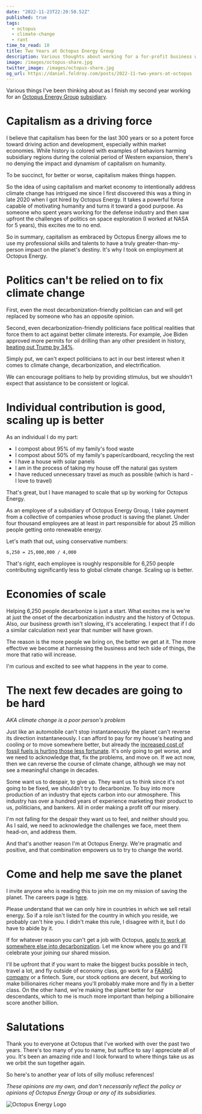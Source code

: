 ```yaml
---
date: "2022-11-23T22:20:50.52Z"
published: true
tags:
  - octopus
  - climate-change
  - rant
time_to_read: 10
title: Two Years at Octopus Energy Group
description: Various thoughts about working for a for-profit business with a mission of saving the planet.
image: /images/octopus-share.jpg
twitter_image: /images/octopus-share.jpg
og_url: https://daniel.feldroy.com/posts/2022-11-two-years-at-octopus
---
```


Various things I've been thinking about as I finish my second year working for an [Octopus Energy Group](https://octopusenergy.group/) [subsidiary](https://octopusenergy.group/kraken-technologies).

# Capitalism as a driving force

I believe that capitalism has been for the last 300 years or so a potent force toward driving action and development, especially within market economies. While history is colored with examples of behaviors harming subsidiary regions during the colonial period of Western expansion, there's no denying the impact and dynamism of capitalism on humanity.

To be succinct, for better or worse, capitalism makes things happen.

So the idea of using capitalism and market economy to intentionally address climate change has intrigued me since I first discovered this was a thing in late 2020 when I got hired by Octopus Energy. It takes a powerful force capable of motivating humanity and turns it toward a good purpose. As someone who spent years working for the defense industry and then saw upfront the challenges of politics on space exploration (I worked at NASA for 5 years), this excites me to no end.

So in summary, capitalism as embraced by Octopus Energy allows me to use my professional skills and talents to have a truly greater-than-my-person impact on the planet's destiny. It's why I took on employment at Octopus Energy.

# Politics can't be relied on to fix climate change

First, even the most decarbonization-friendly politician can and will get replaced by someone who has an opposite opinion.

Second, even decarbonization-friendly politicians face political realities that force them to act against better climate interests. For example, Joe Biden approved more permits for oil drilling than any other president in history, [beating out Trump by 34%](https://biologicaldiversity.org/w/news/press-releases/new-data-biden-slays-trumps-first-year-drilling-permitting-by-34-2022-01-21/).

Simply put, we can't expect politicians to act in our best interest when it comes to climate change, decarbonization, and electrification.

We can encourage politians to help by providing stimulus, but we shouldn't expect that assistance to be consistent or logical.

# Individual contribution is good, scaling up is better

As an individual I do my part:

- I compost about 95% of my family's food waste
- I compost about 50% of my family's paper/cardboard, recycling the rest
- I have a house with solar panels
- I am in the process of taking my house off the natural gas system
- I have reduced unnecessary travel as much as possible (which is hard - I love to travel)

That's great, but I have managed to scale that up by working for Octopus Energy.

As an employee of a subsidiary of Octopus Energy Group, I take payment from a collective of companies whose product is saving the planet. Under four thousand employees are at least in part responsible for about 25 million people getting onto renewable energy.

Let's math that out, using conservative numbers:

```
6,250 = 25,000,000 / 4,000
```

That's right, each employee is roughly responsible for 6,250 people contributing significantly less to global climate change. Scaling up is better.

# Economies of scale

Helping 6,250 people decarbonize is just a start. What excites me is we're at just the onset of the decarbonization industry and the history of Octopus. Also, our business growth isn't slowing, it's accelerating. I expect that if I do a similar calculation next year that number will have grown.

The reason is the more people we bring on, the better we get at it. The more effective we become at harnessing the business and tech side of things, the more that ratio will increase.

I'm curious and excited to see what happens in the year to come.

# The next few decades are going to be hard

_AKA climate change is a poor person's problem_

Just like an automobile can't stop instantaneously the planet can't reverse its direction instantaneously. I can afford to pay for my house's heating and cooling or to move somewhere better, but already the [increased cost of fossil fuels is hurting those less fortunate](https://www.cnn.com/2022/11/18/success/home-heating-prices). It's only going to get worse, and we need to acknowledge that, fix the problems, and move on. If we act now, then we can reverse the course of climate change, although we may not see a meaningful change in decades.

Some want us to despair, to give up. They want us to think since it's not going to be fixed, we shouldn't try to decarbonize. To buy into more production of an industry that ejects carbon into our atmosphere. This industry has over a hundred years of experience marketing their product to us, politicians, and bankers. All in order making a profit off our misery.

I'm not falling for the despair they want us to feel, and neither should you. As I said, we need to acknowledge the challenges we face, meet them head-on, and address them.

And that's another reason I'm at Octopus Energy. We're pragmatic and positive, and that combination empowers us to try to change the world.

# Come and help me save the planet

I invite anyone who is reading this to join me on my mission of saving the planet. The careers page is [here](https://octopusenergy.com/careers).

Please understand that we can only hire in countries in which we sell retail energy. So if a role isn't listed for the country in which you reside, we probably can't hire you. I didn't make this rule, I disagree with it, but I do have to abide by it.

If for whatever reason you can't get a job with Octopus, [apply to work at somewhere else into decarbonization](https://climatebase.org/). Let me know where you go and I'll celebrate your joining our shared mission.

I'll be upfront that if you want to make the biggest bucks possible in tech, travel a lot, and fly outside of economy class, go work for a [FAANG company](https://en.wikipedia.org/wiki/Big_Tech#FAANG) or a fintech. Sure, our stock options are decent, but working to make billionaires richer means you'll probably make more and fly in a better class. On the other hand, we're making the planet better for our descendants, which to me is much more important than helping a billionaire score another billion.

# Salutations

Thank you to everyone at Octopus that I've worked with over the past two years. There's too many of you to name, but suffice to say I appreciate all of you. It's been an amazing ride and I look forward to where things take us as we orbit the sun together again.

So here's to another year of lots of silly mollusc references!

_These opinions are my own, and don't necessarily reflect the policy or opinions of Octopus Energy Group or any of its subsidiaries._

![Octopus Energy Logo](/images/octopus-share.jpg)
